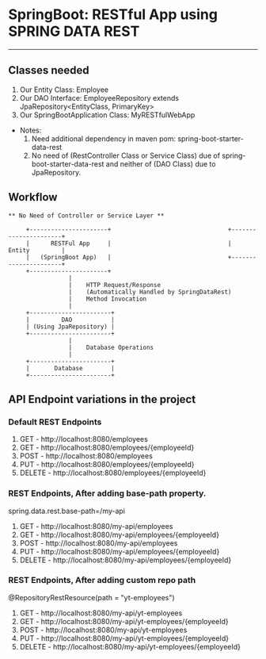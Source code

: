 # SpringBoot: RESTful App using SPRING DATA REST

---

## Classes needed

1. Our Entity Class: Employee
2. Our DAO Interface: EmployeeRepository extends JpaRepository<EntityClass, PrimaryKey>
3. Our SpringBootApplication Class: MyRESTfulWebApp

- Notes:
    1. Need additional dependency in maven pom: spring-boot-starter-data-rest
    2. No need of (RestController Class or Service Class) due of spring-boot-starter-data-rest and neither of (DAO
       Class) due to JpaRepository.

## Workflow

    ** No Need of Controller or Service Layer **

         +----------------------+                                 +----------------------+
         |      RESTFul App     |                                 |       Entity         |
         |   (SpringBoot App)   |                                 +----------------------+                
         +----------------------+                              
                     |   
                     |    HTTP Request/Response
                     |    (Automatically Handled by SpringDataRest)
                     |    Method Invocation
                     |   
         +-----------------------+
         |         DAO           |
         | (Using JpaRepository) |
         +-----------------------+
                     |   
                     |    Database Operations
                     |   
         +-----------------------+
         |       Database        |
         +-----------------------+

## API Endpoint variations in the project

### Default REST Endpoints

1. GET - http://localhost:8080/employees
2. GET - http://localhost:8080/employees/{employeeId}
3. POST - http://localhost:8080/employees
4. PUT - http://localhost:8080/employees/{employeeId}
5. DELETE - http://localhost:8080/employees/{employeeId}

### REST Endpoints, After adding base-path property.

spring.data.rest.base-path=/my-api

1. GET - http://localhost:8080/my-api/employees
2. GET - http://localhost:8080/my-api/employees/{employeeId}
3. POST - http://localhost:8080/my-api/employees
4. PUT - http://localhost:8080/my-api/employees/{employeeId}
5. DELETE - http://localhost:8080/my-api/employees/{employeeId}

### REST Endpoints, After adding custom repo path

@RepositoryRestResource(path = "yt-employees")

1. GET - http://localhost:8080/my-api/yt-employees
2. GET - http://localhost:8080/my-api/yt-employees/{employeeId}
3. POST - http://localhost:8080/my-api/yt-employees
4. PUT - http://localhost:8080/my-api/yt-employees/{employeeId}
5. DELETE - http://localhost:8080/my-api/yt-employees/{employeeId}